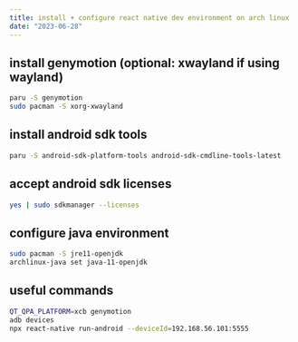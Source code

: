 ```yaml
---
title: install + configure react native dev environment on arch linux
date: "2023-06-28"
---
```


## install genymotion (optional: xwayland if using wayland)

```sh
paru -S genymotion 
sudo pacman -S xorg-xwayland
```

## install android sdk tools

```sh
paru -S android-sdk-platform-tools android-sdk-cmdline-tools-latest
```

## accept android sdk licenses

```sh
yes | sudo sdkmanager --licenses
```

## configure java environment

```sh
sudo pacman -S jre11-openjdk
archlinux-java set java-11-openjdk
```

## useful commands

```sh
QT_QPA_PLATFORM=xcb genymotion
adb devices
npx react-native run-android --deviceId=192.168.56.101:5555
```
